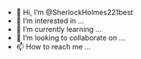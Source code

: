 - 👋 Hi, I’m @SherlockHolmes221best
- 👀 I’m interested in ...
- 🌱 I’m currently learning ...
- 💞️ I’m looking to collaborate on ...
- 📫 How to reach me ...

<!---
SherlockHolmes221best/SherlockHolmes221best is a ✨ special ✨ repository because its `README.md` (this file) appears on your GitHub profile.
You can click the Preview link to take a look at your changes.
--->
